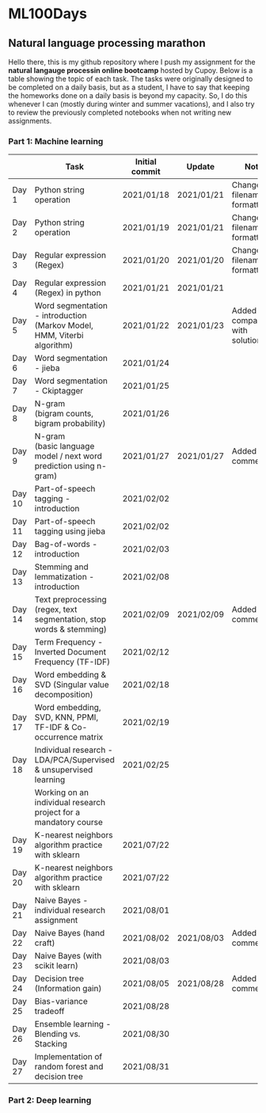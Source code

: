 # ML100Days
## Natural language processing marathon

Hello there, this is my github repository where I push my assignment for the <b>natural langauge processin online bootcamp</b> hosted by Cupoy. Below is a table showing the topic of each task. The tasks were originally designed to be completed on a daily basis, but as a student, I have to say that keeping the homeworks done on a daily basis is beyond my capacity. So, I do this whenever I can (mostly during winter and summer vacations), and I also try to review the previously completed notebooks when not writing new assignments. 
### Part 1: Machine learning

|        | Task                                                                         | Initial commit  | Update     | Note                           |
|--------|----------------------------------------------------------------------------- |---------------- |------------|--------------------------------|
| Day 1  | Python string operation                                                      | 2021/01/18      | 2021/01/21 | Changed filename formatting    |
| Day 2  | Python string operation                                                      | 2021/01/19      | 2021/01/21 | Changed filename formatting    |
| Day 3  | Regular expression (Regex)                                                   | 2021/01/20      | 2021/01/20 | Changed filename formatting    |
| Day 4  | Regular expression (Regex) in python                                         | 2021/01/21      | 2021/01/21 |                                |
| Day 5  | Word segmentation - introduction <br>(Markov Model, HMM, Viterbi algorithm)  | 2021/01/22      | 2021/01/23 | Added comparison with solution |
| Day 6  | Word segmentation - jieba                                                    | 2021/01/24      |            |                                |
| Day 7  | Word segmentation - Ckiptagger                                               | 2021/01/25      |            |                                |
| Day 8  | N-gram <br>(bigram counts, bigram probability)                               | 2021/01/26      |            |                                |
| Day 9  | N-gram <br>(basic language model / next word prediction using n-gram)        | 2021/01/27      | 2021/01/27 | Added comments                 |
| Day 10 | Part-of-speech tagging  -  introduction                                      | 2021/02/02      |            |                                |
| Day 11 | Part-of-speech tagging using jieba                                           | 2021/02/02      |            |                                |
| Day 12 | Bag-of-words - introduction                                                  | 2021/02/03      |            |                                |
| Day 13 | Stemming and lemmatization - introduction                                    | 2021/02/08      |            |                                |
| Day 14 | Text preprocessing (regex, text segmentation, stop words & stemming)         | 2021/02/09      | 2021/02/09 | Added comments                 |
| Day 15 | Term Frequency - Inverted Document Frequency (TF-IDF)                        | 2021/02/12      |            |                                |
| Day 16 | Word embedding & SVD (Singular value decomposition)                          | 2021/02/18      |            |                                |
| Day 17 | Word embedding, SVD, KNN, PPMI, TF-IDF & Co-occurrence matrix                | 2021/02/19      |            |                                |
| Day 18 | Individual research - LDA/PCA/Supervised & unsupervised learning             | 2021/02/25      |            |                                |
|        | Working on an individual research project for a mandatory course                                                                             |
| Day 19 | K-nearest neighbors algorithm practice with sklearn                          | 2021/07/22      |            |                                |
| Day 20 | K-nearest neighbors algorithm practice with sklearn                          | 2021/07/22      |            |                                |
| Day 21 | Naive Bayes - individual research assignment                                 | 2021/08/01      |            |                                |
| Day 22 | Naive Bayes (hand craft)                                                     | 2021/08/02      | 2021/08/03 | Added comments                 |
| Day 23 | Naive Bayes (with scikit learn)                                              | 2021/08/03      |            |                                |
| Day 24 | Decision tree <br>(Information gain)                                         | 2021/08/05      | 2021/08/28 | Added comments                 |
| Day 25 | Bias-variance tradeoff                                                       | 2021/08/28      |            |                                |
| Day 26 | Ensemble learning - Blending vs. Stacking                                    | 2021/08/30      |            |                                |
| Day 27 | Implementation of random forest and decision tree                            | 2021/08/31      |            |                                |



### Part 2: Deep learning
